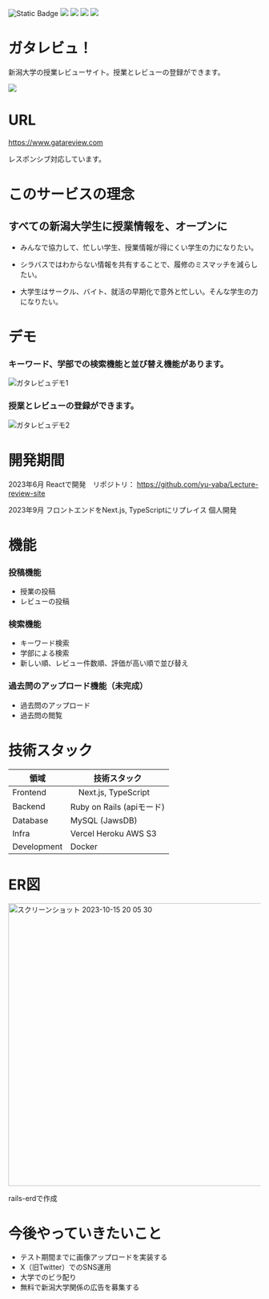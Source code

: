 ![Static Badge](https://img.shields.io/badge/https%3A%2F%2Fgithub.com%2Fyu-yaba%2Fgatareview-front)
<img src="https://img.shields.io/badge/-TypeScript-007ACC.svg?logo=typescript&style=flat">
<img src="https://img.shields.io/badge/-React-555.svg?logo=react&style=flat">
<img src="https://img.shields.io/badge/-Docker-EEE.svg?logo=docker&style=flat">
<img src="https://img.shields.io/badge/-NextJS-EEE.svg?logo=nextjs&style=flat">


# ガタレビュ！
新潟大学の授業レビューサイト。授業とレビューの登録ができます。

<img src="https://github.com/yu-yaba/gatareview-front/assets/109569162/8702c61e-ef49-4922-8261-e97048ecb208">

# URL
https://www.gatareview.com

レスポンシブ対応しています。

# このサービスの理念
## すべての新潟大学生に授業情報を、オープンに

- みんなで協力して、忙しい学生、授業情報が得にくい学生の力になりたい。

- シラバスではわからない情報を共有することで、履修のミスマッチを減らしたい。

- 大学生はサークル、バイト、就活の早期化で意外と忙しい。そんな学生の力になりたい。

# デモ
### キーワード、学部での検索機能と並び替え機能があります。
![ガタレビュデモ1](https://github.com/yu-yaba/gatareview-front/assets/109569162/a7e937e3-acae-4fd0-9c88-c78297ca3b9c)


### 授業とレビューの登録ができます。
![ガタレビュデモ2](https://github.com/yu-yaba/gatareview-front/assets/109569162/e475a83c-60da-499b-8ca3-9725cb341a88)

# 開発期間
2023年6月 Reactで開発　リポジトリ： https://github.com/yu-yaba/Lecture-review-site

2023年9月 フロントエンドをNext.js, TypeScriptにリプレイス
個人開発

# 機能
### 投稿機能
- 授業の投稿
- レビューの投稿
### 検索機能
- キーワード検索
- 学部による検索
- 新しい順、レビュー件数順、評価が高い順で並び替え
### 過去問のアップロード機能（未完成）
- 過去問のアップロード
- 過去問の閲覧

# 技術スタック
| 領域 | 技術スタック |
| ---- | ---- |
| Frontend　| 　Next.js, TypeScript |
| Backend | Ruby on Rails (apiモード) |
| Database | MySQL (JawsDB) |
| Infra | Vercel Heroku  AWS S3 |
| Development | Docker |

# ER図
<img width="563" alt="スクリーンショット 2023-10-15 20 05 30" src="https://github.com/yu-yaba/gatareview-front/assets/109569162/b3324e04-6d08-49a7-980c-9577bd62d7f3">


rails-erdで作成


# 今後やっていきたいこと
- テスト期間までに画像アップロードを実装する
- X（旧Twitter）でのSNS運用
- 大学でのビラ配り
- 無料で新潟大学関係の広告を募集する
